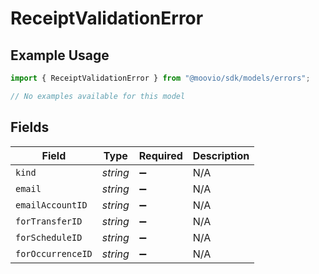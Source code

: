 # ReceiptValidationError

## Example Usage

```typescript
import { ReceiptValidationError } from "@moovio/sdk/models/errors";

// No examples available for this model
```

## Fields

| Field              | Type               | Required           | Description        |
| ------------------ | ------------------ | ------------------ | ------------------ |
| `kind`             | *string*           | :heavy_minus_sign: | N/A                |
| `email`            | *string*           | :heavy_minus_sign: | N/A                |
| `emailAccountID`   | *string*           | :heavy_minus_sign: | N/A                |
| `forTransferID`    | *string*           | :heavy_minus_sign: | N/A                |
| `forScheduleID`    | *string*           | :heavy_minus_sign: | N/A                |
| `forOccurrenceID`  | *string*           | :heavy_minus_sign: | N/A                |